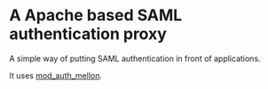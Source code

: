 # A Apache based SAML authentication proxy

A simple way of putting SAML authentication in front of applications.

It uses [mod_auth_mellon](https://github.com/UNINETT/mod_auth_mellon).
